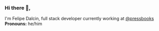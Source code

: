 ### Hi there 👋, 

I'm Felipe Dalcin, full stack developer currently working at [@pressbooks](https://github.com/pressbooks)  
**Pronouns:** he/him

<!-- ![My stats](https://github-readme-stats.vercel.app/api?username=fdalcin&custom_title=My%20stats&theme=nord&show_icons=true&include_all_commits=true&count_private=true&border_radius=8&hide_border=true) -->
